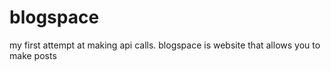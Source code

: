 # blogspace
my first attempt at making api calls.
blogspace is website that allows you to make posts
